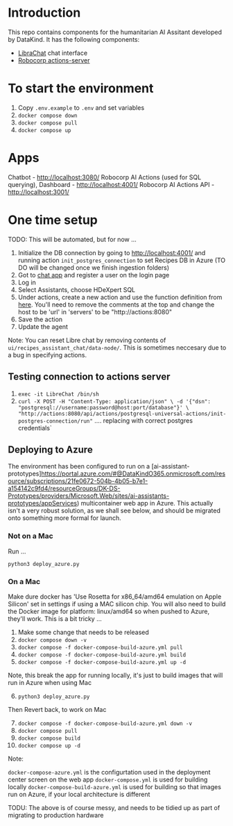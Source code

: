 # Introduction

This repo contains components for the humanitarian AI Assitant developed by DataKind. It has the following components:

- [LibraChat](https://docs.librechat.ai/) chat interface
- [Robocorp actions-server](https://github.com/robocorp/robocorp)

# To start the environment

1. Copy `.env.example` to `.env` and set variables
2. `docker compose down`
3. `docker compose pull`
4. `docker compose up`

# Apps

Chatbot - [http://localhost:3080/](http://localhost:3080/)
Robocorp AI Actions (used for SQL querying), Dashboard - [http://localhost:4001/](http://localhost:4001/)
Robocorp AI Actions API - [http://localhost:3001/](http://localhost:3001/)

# One time setup

TODO: This will be automated, but for now ...

1. Initialize the DB connection by going to [http://localhost:4001/](http://localhost:4001/) and running action `init_postgres_connection` to set Recipes DB in Azure (TO DO will be changed once we finish ingestion folders)
1. Got to  [chat app](http://localhost:3080/) and register a user on the login page
2. Log in
3. Select Assistants, choose HDeXpert SQL
4. Under actions, create a new action and use the function definition from [here](http://localhost:4001/openapi.json). You'll need to remove the comments at the top and change the host to be 'url' in 'servers' to be "http://actions:8080"
5. Save the action
6. Update the agent

Note: You can reset Libre chat by removing contents of `ui/recipes_assistant_chat/data-node/`. This is sometimes neccesary due to a bug in specifying actions.

## Testing connection to actions server

1. `exec -it LibreChat /bin/sh`
2. `curl -X POST -H "Content-Type: application/json" \
    -d '{"dsn": "postgresql://username:password@host:port/database"}' \
    "http://actions:8080/api/actions/postgresql-universal-actions/init-postgres-connection/run"` .... replacing with correct postgres credentials`


## Deploying to Azure

The environment has been configured to run on a [ai-assistant-prototypes]https://portal.azure.com/#@DataKindO365.onmicrosoft.com/resource/subscriptions/21fe0672-504b-4b05-b7e1-a154142c9fd4/resourceGroups/DK-DS-Prototypes/providers/Microsoft.Web/sites/ai-assistants-prototypes/appServices) multicontainer web app in Azure. This actually isn't a very robust solution, as we shall see below, and should be migrated onto something more formal for launch.

### Not on a Mac

Run ...

`python3 deploy_azure.py`

### On a Mac

Make dure docker has 'Use Rosetta for x86_64/amd64 emulation on Apple Silicon' set in settings if using a MAC silicon chip. You will also need to build the Docker image for platform: linux/amd64 so when pushed to Azure, they'll work. This is a bit tricky ...

1. Make some change that needs to be released
2. `docker compose down -v`
3. `docker compose -f docker-compose-build-azure.yml pull`
4. `docker compose -f docker-compose-build-azure.yml build`
5. `docker compose -f docker-compose-build-azure.yml up -d`

Note, this break the app for running locally, it's just to build images that will run in Azure when using Mac

6. `python3 deploy_azure.py`

Then Revert back, to work on Mac 

7. `docker compose -f docker-compose-build-azure.yml down -v`
8. `docker compose pull`
9. `docker compose build`
10. `docker compose up -d`

Note: 

`docker-compose-azure.yml` is the configurtation used in the deployment center screen on the web app
`docker-compose.yml` is used for building locally
`docker-compose-build-azure.yml` is used for building so that images run on Azure, if your local architecture is different

TODU: The above is of course messy, and needs to be tidied up as part of migrating to production hardware